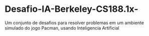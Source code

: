 # Desafio-IA-Berkeley-CS188.1x-
Um conjunto de desafios para resolver problemas em um ambiente simulado do jogo Pacman, usando Inteligencia Artificial
